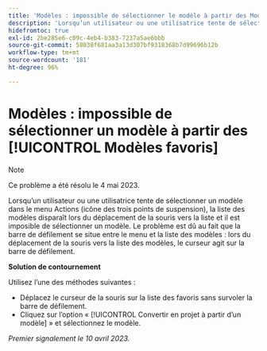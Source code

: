 ```yaml
---
title: 'Modèles : impossible de sélectionner le modèle à partir des Modèles favoris'
description: 'Lorsqu’un utilisateur ou une utilisatrice tente de sélectionner un modèle dans le menu Actions (icône des trois points de suspension), la liste des modèles disparaît lors du déplacement de la souris vers la liste et il est imposible de sélectionner un modèle. Le problème est dû au fait que la barre de défilement se situe entre le menu et la liste des modèles : lors du déplacement de la souris vers la liste des modèles, le curseur agit sur la barre de défilement.'
hidefromtoc: true
exl-id: 2be285e6-c09c-4eb4-b383-7237a5ae6bbb
source-git-commit: 58038f681aa3a13d307bf9318368b7d99696b12b
workflow-type: tm+mt
source-wordcount: '181'
ht-degree: 96%

---
```


# Modèles : impossible de sélectionner un modèle à partir des [!UICONTROL Modèles favoris]

>[!NOTE]
>
>Ce problème a été résolu le 4 mai 2023.

Lorsqu’un utilisateur ou une utilisatrice tente de sélectionner un modèle dans le menu Actions (icône des trois points de suspension), la liste des modèles disparaît lors du déplacement de la souris vers la liste et il est imposible de sélectionner un modèle. Le problème est dû au fait que la barre de défilement se situe entre le menu et la liste des modèles : lors du déplacement de la souris vers la liste des modèles, le curseur agit sur la barre de défilement.

**Solution de contournement**

Utilisez l’une des méthodes suivantes :

* Déplacez le curseur de la souris sur la liste des favoris sans survoler la barre de défilement.
* Cliquez sur l’option « [!UICONTROL Convertir en projet à partir d’un modèle] » et sélectionnez le modèle.

_Premier signalement le 10 avril 2023._
